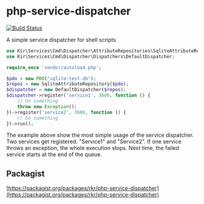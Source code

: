 php-service-dispatcher
======================

[![Build Status](https://travis-ci.org/rkrx/php-service-dispatcher.svg)](https://travis-ci.org/rkrx/php-service-dispatcher)

A simple service dispatcher for shell scripts

```PHP
use Kir\Services\Cmd\Dispatcher\AttributeRepositories\SqliteAttributeRepository;
use Kir\Services\Cmd\Dispatcher\Dispatchers\DefaultDispatcher;

require_once 'vendor/autoload.php';

$pdo = new PDO("sqlite:test.db");
$repos = new SqliteAttributeRepository($pdo);
$dispatcher = new DefaultDispatcher($repos);
$dispatcher->register('service1', 3600, function () {
	// Do something
	throw new Exception();
})->register('service2', 3600, function () {
	// Do something
})->run();
```

The example above show the most simple usage of the service dispatcher. Two services get registered. "Service1" and
"Service2". If one service throws an exception, the whole execution stops. Next time, the failed service starts at the
end of the queue.

Packagist
---------
[https://packagist.org/packages/rkr/php-service-dispatcher](https://packagist.org/packages/rkr/php-service-dispatcher)
